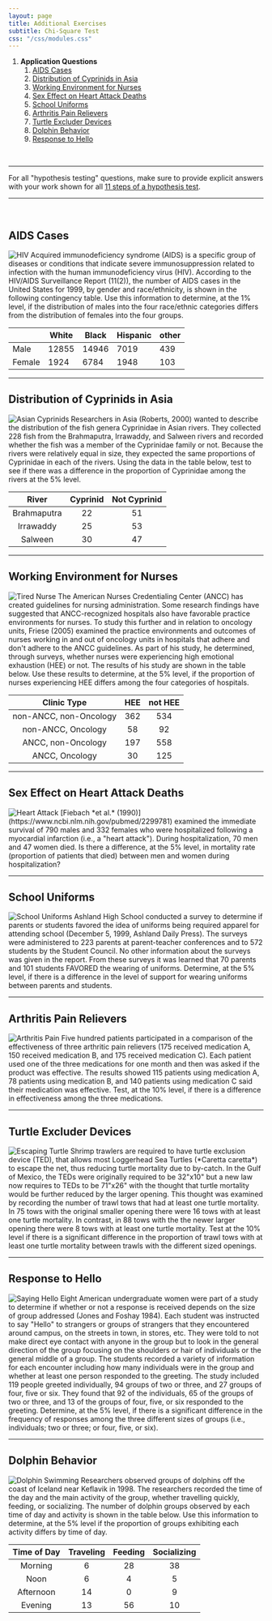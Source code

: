 ```yaml
---
layout: page
title: Additional Exercises
subtitle: Chi-Square Test
css: "/css/modules.css"
---
```


1. **Application Questions**
    1. [AIDS Cases](#aids-cases)
    1. [Distribution of Cyprinids in Asia](#distribution-of-cyprinids-in-asia)
    1. [Working Environment for Nurses](#working-environment-for-nurses)
    1. [Sex Effect on Heart Attack Deaths](#sex-effect-on-heart-attack-deaths)
    1. [School Uniforms](#school-uniforms)
    1. [Arthritis Pain Relievers](#arthritis-pain-relievers)
    1. [Turtle Excluder Devices](#turtle-excluder-devices)
    1. [Dolphin Behavior](#dolphin-behavior)
    1. [Response to Hello](#response-to-hello)

&nbsp;

----

<div class="alert alert-success">For all "hypothesis testing" questions, make sure to provide explicit answers with your work shown for all <a href="../11-steps">11 steps of a hypothesis test</a>.
</div>

----

&nbsp;

## AIDS Cases
<img src="zimgs/hiv.jpg" alt="HIV" class="img-right">
Acquired immunodeficiency syndrome (AIDS) is a specific group of diseases or conditions that indicate severe immunosuppression related to infection with the human immunodeficiency virus (HIV). According to the HIV/AIDS Surveillance Report (11(2)), the number of AIDS cases in the United States for 1999, by gender and race/ethnicity, is shown in the following contingency table. Use this information to determine, at the 1% level, if the distribution of males into the four race/ethnic categories differs from the distribution of females into the four groups.

&nbsp;  | White | Black | Hispanic | other
------- | ----- | ----- | ----- | ----- |
Male    | 12855 | 14946 | 7019 | 439
Female  |  1924 |  6784 | 1948 | 103

----

## Distribution of Cyprinids in Asia
<img src="zimgs/asian-cyprinids.jpg" alt="Asian Cyprinids" class="img-right">
Researchers in Asia (Roberts, 2000) wanted to describe the distribution of the fish genera Cyprinidae in Asian rivers. They collected 228 fish from the Brahmaputra, Irrawaddy, and Salween rivers and recorded whether the fish was a member of the Cyprinidae family or not. Because the rivers were relatively equal in size, they expected the same proportions of Cyprinidae in each of the rivers. Using the data in the table below, test to see if there was a difference in the proportion of Cyprinidae among the rivers at the 5% level.

|    River    | Cyprinid | Not Cyprinid |
|:-----------:|:--------:|:------------:|
| Brahmaputra |    22    |      51      |
|  Irrawaddy  |    25    |      53      |
|   Salween   |    30    |      47      |

----

## Working Environment for Nurses
<img src="zimgs/Nurse-Tired.jpg" alt="Tired Nurse" class="img-right">
The American Nurses Credentialing Center (ANCC) has created guidelines for nursing administration. Some research findings have suggested that ANCC-recognized hospitals also have favorable practice environments for nurses. To study this further and in relation to oncology units, Friese (2005) examined the practice environments and outcomes of nurses working in and out of oncology units in hospitals that adhere and don't adhere to the ANCC guidelines. As part of his study, he determined, through surveys, whether nurses were experiencing high emotional exhaustion (HEE) or not. The results of his study are shown in the table below. Use these results to determine, at the 5% level, if the proportion of nurses experiencing HEE differs among the four categories of hospitals.

|       Clinic Type      | HEE | not HEE |
|:----------------------:|:---:|:-------:|
| non-ANCC, non-Oncology | 362 |   534   |
|   non-ANCC, Oncology   |  58 |    92   |
|   ANCC, non-Oncology   | 197 |   558   |
|     ANCC, Oncology     |  30 |   125   |

----

## Sex Effect on Heart Attack Deaths
<img src="zimgs/heart-attack-silent.jpg" alt="Heart Attack" class="img-right">
[Fiebach *et al.* (1990)](https://www.ncbi.nlm.nih.gov/pubmed/2299781) examined the immediate survival of 790 males and 332 females who were hospitalized following a myocardial infarction (i.e., a "heart attack"). During hospitalization, 70 men and 47 women died. Is there a difference, at the 5% level, in mortality rate (proportion of patients that died) between men and women during hospitalization?

----

## School Uniforms
<img src="zimgs/school-uniforms.jpg" alt="School Uniforms" class="img-right">
Ashland High School conducted a survey to determine if parents or students favored the idea of uniforms being required apparel for attending school (December 5, 1999, Ashland Daily Press). The surveys were administered to 223 parents at parent-teacher conferences and to 572 students by the Student Council. No other information about the surveys was given in the report. From these surveys it was learned that 70 parents and 101 students FAVORED the wearing of uniforms. Determine, at the 5% level, if there is a difference in the level of support for wearing uniforms between parents and students.

----

## Arthritis Pain Relievers
<img src="zimgs/arthritis-pain.jpg" alt="Arthritis Pain" class="img-right">
Five hundred patients participated in a comparison of the effectiveness of three arthritic pain relievers (175 received medication A, 150 received medication B, and 175 received medication C). Each patient used one of the three medications for one month and then was asked if the product was effective. The results showed 115 patients using medication A, 78 patients using medication B, and 140 patients using medication C said their medication was effective. Test, at the 10% level, if there is a difference in effectiveness among the three medications.

----

## Turtle Excluder Devices
<img src="zimgs/turtle_escape_from_ted.jpg" alt="Escaping Turtle" class="img-right">
Shrimp trawlers are required to have turtle exclusion device (TED), that allows most Loggerhead Sea Turtles (*Caretta caretta*) to escape the net, thus reducing turtle mortality due to by-catch. In the Gulf of Mexico, the TEDs were originally required to be 32"x10" but a new law now requires to TEDs to be 71"x26" with the thought that turtle mortality would be further reduced by the larger opening. This thought was examined by recording the number of trawl tows that had at least one turtle mortality. In 75 tows with the original smaller opening there were 16 tows with at least one turtle mortality. In contrast, in 88 tows with the the newer larger opening there were 8 tows with at least one turtle mortality. Test at the 10% level if there is a significant difference in the proportion of trawl tows with at least one turtle mortality between trawls with the different sized openings.

----

## Response to Hello
<img src="zimgs/saying-hello.jpg" alt="Saying Hello" class="img-right">
Eight American undergraduate women were part of a study to determine if whether or not a response is received depends on the size of group addressed (Jones and Foshay 1984). Each student was instructed to say "Hello" to strangers or groups of strangers that they encountered around campus, on the streets in town, in stores, etc. They were told to not make direct eye contact with anyone in the group but to look in the general direction of the group focusing on the shoulders or hair of individuals or the general middle of a group. The students recorded a variety of information for each encounter including how many individuals were in the group and whether at least one person responded to the greeting. The study included 119 people greeted individually, 94 groups of two or three, and 27 groups of four, five or six. They found that 92 of the individuals, 65 of the groups of two or three, and 13 of the groups of four, five, or six responded to the greeting. Determine, at the 5% level, if there is a significant difference in the frequency of responses among the three different sizes of groups (i.e., individuals; two or three; or four, five, or six).

----

## Dolphin Behavior
<img src="zimgs/behavior_dolphins.jpg" alt="Dolphin Swimming" class="img-right">
Researchers observed groups of dolphins off the coast of Iceland near Keflavik in 1998. The researchers recorded the time of the day and the main activity of the group, whether travelling quickly, feeding, or socializing. The number of dolphin groups observed by each time of day and activity is shown in the table below. Use this information to determine, at the 5% level if the proportion of groups exhibiting each activity differs by time of day.

| Time of Day | Traveling | Feeding | Socializing |
|:-----------:|:---------:|:-------:|:-----------:|
|   Morning   |     6     |    28   |      38     |
|     Noon    |     6     |    4    |      5      |
|  Afternoon  |     14    |    0    |      9      |
|   Evening   |     13    |    56   |      10     |

